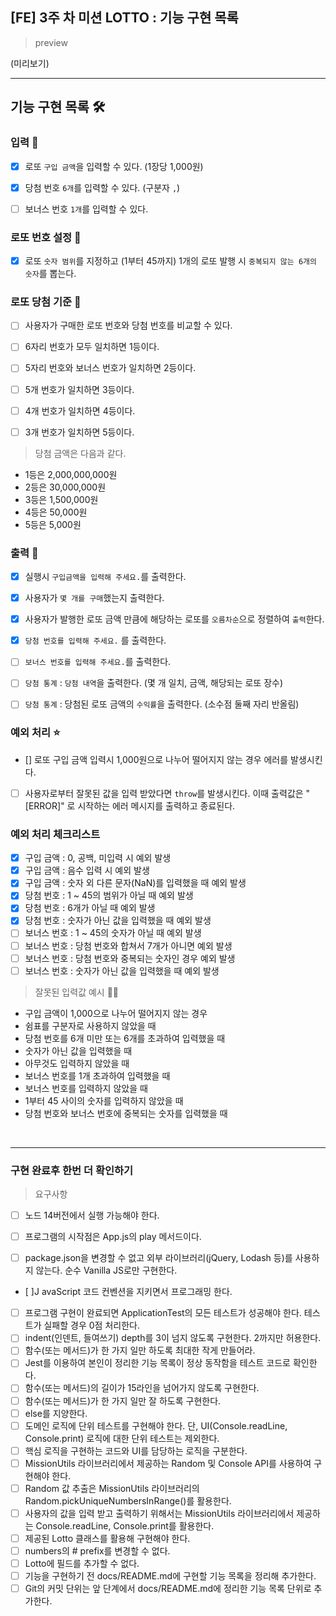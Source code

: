 ## [FE] 3주 차 미션 LOTTO : 기능 구현 목록

> preview

(미리보기)

---

## 기능 구현 목록 🛠

### 입력 🌠

- [x] 로또 `구입 금액`을 입력할 수 있다. (1장당 1,000원)

- [x] 당첨 번호 `6개`를 입력할 수 있다. (구분자 `,`)

- [ ] 보너스 번호 `1개`를 입력할 수 있다.

### 로또 번호 설정 🎡

- [x] 로또 `숫자 범위`를 지정하고 (1부터 45까지) 1개의 로또 발행 시 `중복되지 않는 6개의 숫자`를 뽑는다.

### 로또 당첨 기준 🎡

- [ ] 사용자가 구매한 로또 번호와 당첨 번호를 비교할 수 있다.

- [ ] 6자리 번호가 모두 일치하면 1등이다.

- [ ] 5자리 번호와 보너스 번호가 일치하면 2등이다.

- [ ] 5개 번호가 일치하면 3등이다.

- [ ] 4개 번호가 일치하면 4등이다.

- [ ] 3개 번호가 일치하면 5등이다.

> 당첨 금액은 다음과 같다.

- 1등은 2,000,000,000원
- 2등은 30,000,000원
- 3등은 1,500,000원
- 4등은 50,000원
- 5등은 5,000원

### 출력 💌

- [x] 실행시 `구입금액을 입력해 주세요.`를 출력한다.

- [x] 사용자가 `몇 개를 구매`했는지 출력한다.

- [x] 사용자가 발행한 로또 금액 만큼에 해당하는 로또를 `오름차순`으로 정렬하여 `출력`한다.

- [x] `당첨 번호를 입력해 주세요.` 를 출력한다.

- [ ] `보너스 번호를 입력해 주세요.`를 출력한다.

- [ ] `당첨 통계` : `당첨 내역`을 출력한다. (몇 개 일치, 금액, 해당되는 로또 장수)

- [ ] `당첨 통계` : 당첨된 로또 금액의 `수익률`을 출력한다. (소수점 둘째 자리 반올림)

### 예외 처리 ⭐

- [] 로또 구입 금액 입력시 1,000원으로 나누어 떨어지지 않는 경우 에러를 발생시킨다.

- [ ] 사용자로부터 잘못된 값을 입력 받았다면 `throw`를 발생시킨다. 이때 출력값은 "[ERROR]" 로 시작하는 에러 메시지를 출력하고 종료된다.

### 예외 처리 체크리스트

- [x] 구입 금액 : 0, 공백, 미입력 시 예외 발생
- [x] 구입 금액 : 음수 입력 시 예외 발생
- [x] 구입 금액 : 숫자 외 다른 문자(NaN)를 입력했을 때 예외 발생
- [x] 당첨 번호 : 1 ~ 45의 범위가 아닐 때 예외 발생
- [x] 당첨 번호 : 6개가 아닐 때 예외 발생
- [x] 당첨 번호 : 숫자가 아닌 값을 입력했을 때 예외 발생
- [ ] 보너스 번호 : 1 ~ 45의 숫자가 아닐 때 예외 발생
- [ ] 보너스 번호 : 당첨 번호와 합쳐서 7개가 아니면 예외 발생
- [ ] 보너스 번호 : 당첨 번호와 중복되는 숫자인 경우 예외 발생
- [ ] 보너스 번호 : 숫자가 아닌 값을 입력했을 때 예외 발생

> 잘못된 입력값 예시 🙅‍♀️

- 구입 금액이 1,000으로 나누어 떨어지지 않는 경우
- 쉼표를 구분자로 사용하지 않았을 때
- 당첨 번호를 6개 미만 또는 6개를 초과하여 입력했을 때
- 숫자가 아닌 값을 입력했을 때
- 아무것도 입력하지 않았을 때
- 보너스 번호를 1개 초과하여 입력했을 때
- 보너스 번호를 입력하지 않았을 때
- 1부터 45 사이의 숫자를 입력하지 않았을 때
- 당첨 번호와 보너스 번호에 중복되는 숫자를 입력했을 때

<br/>

---

### 구현 완료후 한번 더 확인하기

> 요구사항

- [ ] 노드 14버전에서 실행 가능해야 한다.
- [ ] 프로그램의 시작점은 App.js의 play 메서드이다.

- [ ] package.json을 변경할 수 없고 외부 라이브러리(jQuery, Lodash 등)를 사용하지 않는다. 순수 Vanilla JS로만 구현한다.
- [ ]J avaScript 코드 컨벤션을 지키면서 프로그래밍 한다.
- [ ] 프로그램 구현이 완료되면 ApplicationTest의 모든 테스트가 성공해야 한다. 테스트가 실패할 경우 0점 처리한다.
- [ ] indent(인덴트, 들여쓰기) depth를 3이 넘지 않도록 구현한다. 2까지만 허용한다.
- [ ] 함수(또는 메서드)가 한 가지 일만 하도록 최대한 작게 만들어라.
- [ ] Jest를 이용하여 본인이 정리한 기능 목록이 정상 동작함을 테스트 코드로 확인한다.
- [ ] 함수(또는 메서드)의 길이가 15라인을 넘어가지 않도록 구현한다.
- [ ] 함수(또는 메서드)가 한 가지 일만 잘 하도록 구현한다.
- [ ] else를 지양한다.
- [ ] 도메인 로직에 단위 테스트를 구현해야 한다. 단, UI(Console.readLine, Console.print) 로직에 대한 단위 테스트는 제외한다.
- [ ] 핵심 로직을 구현하는 코드와 UI를 담당하는 로직을 구분한다.
- [ ] MissionUtils 라이브러리에서 제공하는 Random 및 Console API를 사용하여 구현해야 한다.
- [ ] Random 값 추출은 MissionUtils 라이브러리의 Random.pickUniqueNumbersInRange()를 활용한다.
- [ ] 사용자의 값을 입력 받고 출력하기 위해서는 MissionUtils 라이브러리에서 제공하는 Console.readLine, Console.print를 활용한다.
- [ ] 제공된 Lotto 클래스를 활용해 구현해야 한다.
- [ ] numbers의 # prefix를 변경할 수 없다.
- [ ] Lotto에 필드를 추가할 수 없다.
- [ ] 기능을 구현하기 전 docs/README.md에 구현할 기능 목록을 정리해 추가한다.
- [ ] Git의 커밋 단위는 앞 단계에서 docs/README.md에 정리한 기능 목록 단위로 추가한다.
